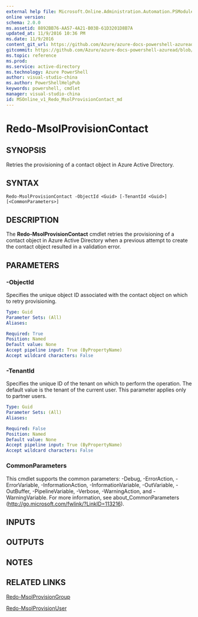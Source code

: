 ```yaml
---
external help file: Microsoft.Online.Administration.Automation.PSModule.dll-Help.xml
online version:
schema: 2.0.0
ms.assetid: 8892BB76-AA57-4A21-B03B-61D3201D8B7A
updated_at: 11/9/2016 10:36 PM
ms.date: 11/9/2016
content_git_url: https://github.com/Azure/azure-docs-powershell-azuread/blob/master/Azure%20AD%20Cmdlets/MSOnline/v1/Redo-MsolProvisionContact.md
gitcommit: https://github.com/Azure/azure-docs-powershell-azuread/blob/a602340dee47e7edf41f6c5af3edb93e03ac1b45/Azure%20AD%20Cmdlets/MSOnline/v1/Redo-MsolProvisionContact.md
ms.topic: reference
ms.prod: 
ms.service: active-directory
ms.technology: Azure PowerShell
author: visual-studio-china
ms.author: PowerShellHelpPub
keywords: powershell, cmdlet
manager: visual-studio-china
id: MSOnline_v1_Redo_MsolProvisionContact_md
---
```


# Redo-MsolProvisionContact

## SYNOPSIS
Retries the provisioning of a contact object in Azure Active Directory.

## SYNTAX

```
Redo-MsolProvisionContact -ObjectId <Guid> [-TenantId <Guid>] [<CommonParameters>]
```

## DESCRIPTION
The **Redo-MsolProvisionContact** cmdlet retries the provisioning of a contact object in Azure Active Directory when a previous attempt to create the contact object resulted in a validation error.


## PARAMETERS

### -ObjectId
Specifies the unique object ID associated with the contact object on which to retry provisioning.

```yaml
Type: Guid
Parameter Sets: (All)
Aliases:

Required: True
Position: Named
Default value: None
Accept pipeline input: True (ByPropertyName)
Accept wildcard characters: False
```

### -TenantId
Specifies the unique ID of the tenant on which to perform the operation.
The default value is the tenant of the current user.
This parameter applies only to partner users.

```yaml
Type: Guid
Parameter Sets: (All)
Aliases:

Required: False
Position: Named
Default value: None
Accept pipeline input: True (ByPropertyName)
Accept wildcard characters: False
```

### CommonParameters
This cmdlet supports the common parameters: -Debug, -ErrorAction, -ErrorVariable, -InformationAction, -InformationVariable, -OutVariable, -OutBuffer, -PipelineVariable, -Verbose, -WarningAction, and -WarningVariable. For more information, see about_CommonParameters (http://go.microsoft.com/fwlink/?LinkID=113216).

## INPUTS

## OUTPUTS

## NOTES

## RELATED LINKS
[Redo-MsolProvisionGroup](xref:MSOnline/v1/Redo-MsolProvisionGroup.md)

[Redo-MsolProvisionUser](xref:MSOnline/v1/Redo-MsolProvisionUser.md)
